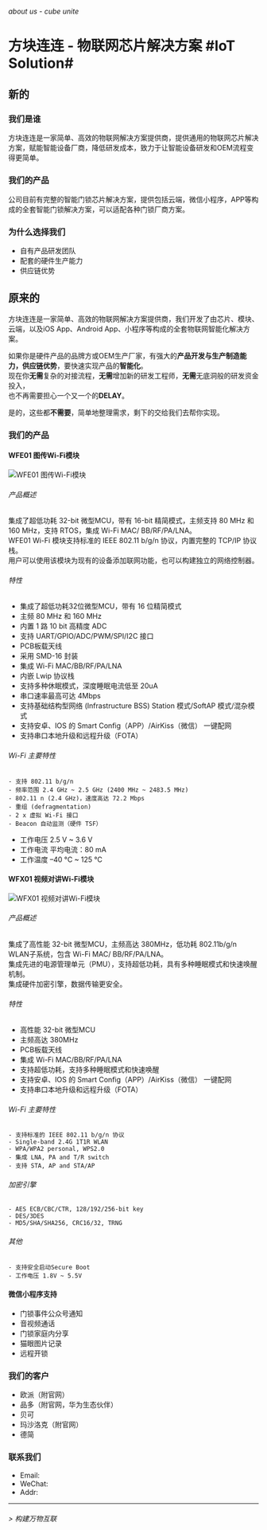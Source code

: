 ###### about us - cube unite

# 方块连连 - 物联网芯片解决方案 #IoT Solution#

## 新的
### 我们是谁
方块连连是一家简单、高效的物联网解决方案提供商，提供通用的物联网芯片解决方案，赋能智能设备厂商，降低研发成本，致力于让智能设备研发和OEM流程变得更简单。

### 我们的产品
公司目前有完整的智能门锁芯片解决方案，提供包括云端，微信小程序，APP等构成的全套智能门锁解决方案，可以适配各种门锁厂商方案。

### 为什么选择我们
+ 自有产品研发团队
+ 配套的硬件生产能力
+ 供应链优势

## 原来的
方块连连是一家简单、高效的物联网解决方案提供商，我们开发了由芯片、模块、云端，以及iOS App、Android App、小程序等构成的全套物联网智能化解决方案。


如果你是硬件产品的品牌方或OEM生产厂家，有强大的**产品开发与生产制造能力，供应链优势**，要快速实现产品的**智能化**。  
现在你**无需**复杂的对接流程，**无需**增加新的研发工程师，**无需**无底洞般的研发资金投入，  
也不再需要担心一个又一个的**DELAY**。

是的，这些都**不需要**，简单地整理需求，剩下的交给我们去帮你实现。


### 我们的产品

#### WFE01 图传Wi-Fi模块
![WFE01 图传Wi-Fi模块](https://github.com/huangyouyi/huangyouyi.github.io/blob/master/image/cube%20WFE01%20PIC.png "cube unite")

###### 产品概述
集成了超低功耗 32-bit 微型MCU，带有 16-bit 精简模式，主频支持 80 MHz 和 160 MHz，支持 RTOS，集成 Wi-Fi MAC/ BB/RF/PA/LNA。  
WFE01 Wi-Fi 模块支持标准的 IEEE 802.11 b/g/n 协议，内置完整的 TCP/IP 协议栈。  
用户可以使用该模块为现有的设备添加联网功能，也可以构建独立的网络控制器。  

###### 特性
- 集成了超低功耗32位微型MCU，带有 16 位精简模式
- 主频 80 MHz 和 160 MHz
- 内置 1 路 10 bit 高精度 ADC
- 支持 UART/GPIO/ADC/PWM/SPI/I2C 接口
- PCB板载天线
- 采用 SMD-16 封装
- 集成 Wi-Fi MAC/BB/RF/PA/LNA
- 内嵌 Lwip 协议栈
- 支持多种休眠模式，深度睡眠电流低至 20uA
- 串口速率最高可达 4Mbps
- ⽀持基础结构型⽹络 (Infrastructure BSS) Station 模式/SoftAP 模式/混杂模式
- 支持安卓、IOS 的 Smart Config（APP）/AirKiss（微信） 一键配网
- 支持串口本地升级和远程升级（FOTA）

###### Wi-Fi 主要特性
    - ⽀持 802.11 b/g/n
    - 频率范围 2.4 GHz ~ 2.5 GHz (2400 MHz ~ 2483.5 MHz)
    - 802.11 n (2.4 GHz)，速度⾼达 72.2 Mbps 
    - 重组 (defragmentation) 
    - 2 x 虚拟 Wi-Fi 接⼝
    - Beacon ⾃动监测（硬件 TSF）

- ⼯作电压 2.5 V ~ 3.6 V
- ⼯作电流 平均电流：80 mA
- ⼯作温度 –40 °C ~ 125 °C



#### WFX01 视频对讲Wi-Fi模块
![WFX01 视频对讲Wi-Fi模块](https://github.com/huangyouyi/huangyouyi.github.io/blob/master/image/cube%20WFX01%20PIC.png "cube unite")

###### 产品概述
集成了高性能 32-bit 微型MCU，主频高达 380MHz，低功耗 802.11b/g/n WLAN子系统，包含 Wi-Fi MAC/ BB/RF/PA/LNA。  
集成先进的电源管理单元（PMU），支持超低功耗，具有多种睡眠模式和快速唤醒机制。  
集成硬件加密引擎，数据传输更安全。  

###### 特性
- 高性能 32-bit 微型MCU
- 主频高达 380MHz
- PCB板载天线
- 集成 Wi-Fi MAC/BB/RF/PA/LNA
- 支持超低功耗，支持多种睡眠模式和快速唤醒
- 支持安卓、IOS 的 Smart Config（APP）/AirKiss（微信） 一键配网
- 支持串口本地升级和远程升级（FOTA）

###### Wi-Fi 主要特性
    - ⽀持标准的 IEEE 802.11 b/g/n 协议
    - Single-band 2.4G 1T1R WLAN
    - WPA/WPA2 personal, WPS2.0
    - 集成 LNA, PA and T/R switch
    - 支持 STA, AP and STA/AP

###### 加密引擎
    - AES ECB/CBC/CTR, 128/192/256-bit key
    - DES/3DES
    - MD5/SHA/SHA256, CRC16/32, TRNG

###### 其他
    - 支持安全启动Secure Boot
    - 工作电压 1.8V ~ 5.5V



#### 微信小程序支持
  - 门锁事件公众号通知
  - 音视频通话
  - 门锁家庭内分享
  - 猫眼图片记录
  - 远程开锁


### 我们的客户
- 欧派（附官网）
- 品多（附官网，华为生态伙伴）
- 贝可
- 玛沙洛克（附官网）
- 德简

### 联系我们
- Email:
- WeChat:
- Addr:

---

###### > 构建万物互联

